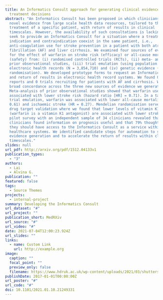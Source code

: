 ```yaml
---
title: An Informatics Consult approach for generating clinical evidence for
  treatment decisions
abstract: "An Informatics Consult has been proposed in which clinicians request
  novel evidence from large scale health data resources, tailored to the
  treatment of a specific patient, with return of results in clinical
  timescales. However, the availability of such consultations is lacking. We
  seek to provide an Informatics Consult for a situation where a treatment
  indication and contraindication coexist in the same patient, i.e.,
  anti-coagulation use for stroke prevention in a patient with both atrial
  fibrillation (AF) and liver cirrhosis. We examined four sources of evidence
  for the effect of warfarin on stroke risk (efficacy) or all-cause mortality
  (safety) from: (i) randomised controlled trials (RCTs), (ii) meta- analysis of
  prior observational studies, (iii) trial emulation (using population
  electronic health records (N = 3,854,710) and (iv) genetic evidence (Mendelian
  randomisation). We developed prototype forms to request an Informatics Consult
  and return of results in electronic health record systems. We found 0 RCT
  reports and 0 trials recruiting for patients with AF and cirrhosis. We found
  broad concordance across the three new sources of evidence we generated.
  Meta-analysis of prior observational studies showed that warfarin use was
  associated with lower stroke risk (hazard ratio [HR] = 0.71). In a target
  trial emulation, warfarin was associated with lower all-cause mortality (HR =
  0.61) and ischaemic stroke (HR = 0.27). Mendelian randomisation served as a
  drug target validation where we found that lower levels of vitamin K1
  (warfarin is a vitamin K1 antagonist) are associated with lower stroke risk. A
  pilot survey with an independent sample of 34 clinicians revealed that 85% of
  clinicians found information on prognosis useful and that 79% thought that
  they should have access to the Informatics Consult as a service within their
  healthcare systems. We identified candidate steps for automation to scale
  evidence generation and to accelerate the return of results within clinical
  timescales."
slides: null
url_pdf: http://arxiv.org/pdf/1512.04133v1
publication_types:
  - "3"
authors:
  - Lai
  - Alvina G.
publication: ""
featured: false
tags:
  - Source Themes
projects:
  - internal-project
summary: Developing the Informatics Consult
url_dataset: "#"
url_project: ""
publication_short: MedRXiv
url_source: "#"
url_video: "#"
date: 2021-07-04T12:00:23.924Z
url_slides: ""
links:
  - name: Custom Link
    url: http://example.org
image:
  caption: ""
  focal_point: ""
  preview_only: false
  filename: https://www.hdruk.ac.uk/wp-content/uploads/2021/03/shutterstock_317585759-2-800x450.jpg
publishDate: 2017-01-01T00:00:00Z
url_poster: "#"
url_code: "#"
doi: 10.1101/2021.01.10.21249331
---
```

